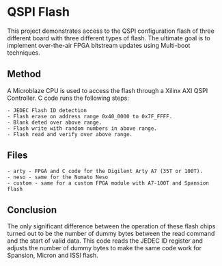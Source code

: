 # QSPI Flash
This project demonstrates access to the QSPI configuration flash of three different board with three different types of flash. The ultimate goal is to implement over-the-air FPGA bitstream updates using Multi-boot techniques.

## Method

A Microblaze CPU is used to access the flash through a Xilinx AXI QSPI Controller. C code runs the following steps:

    - JEDEC Flash ID detection
    - Flash erase on address range 0x40_0000 to 0x7F_FFFF.
    - Blank deted over above range.
    - Flash write with random numbers in above range.
    - Flash read and verify over above range.

## Files
    - arty - FPGA and C code for the Digilent Arty A7 (35T or 100T).
    - neso - same for the Numato Neso
    - custom - same for a custom FPGA module with A7-100T and Spansion flash

## Conclusion
The only significant difference between the operation of these flash chips turned out to be the number of dummy bytes between the read command and the start of valid data.  This code reads the JEDEC ID register and adjusts the number of dummy bytes to make the same code work for Spansion, Micron and ISSI flash.

